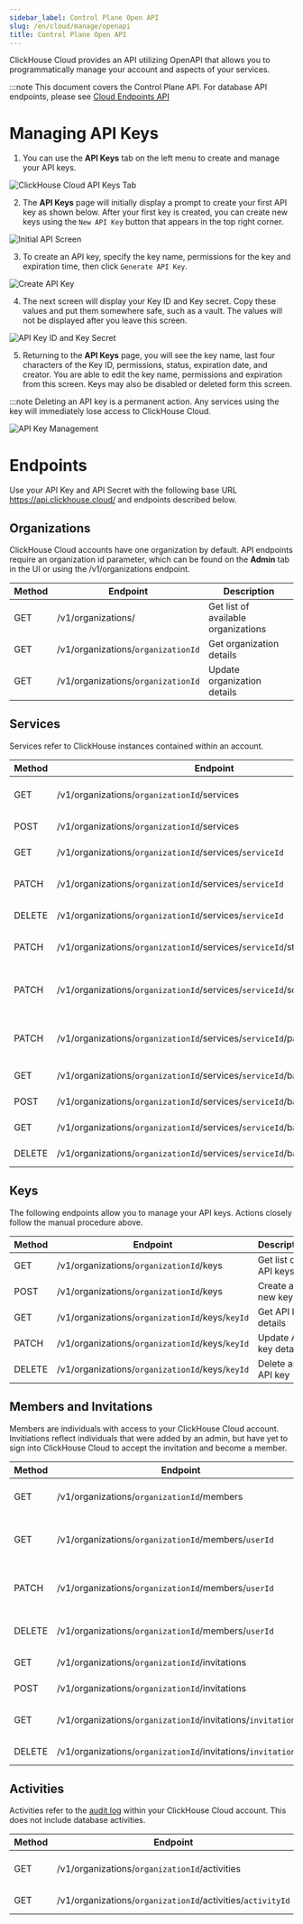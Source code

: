 ```yaml
---
sidebar_label: Control Plane Open API
slug: /en/cloud/manage/openapi
title: Control Plane Open API
---
```


ClickHouse Cloud provides an API utilizing OpenAPI that allows you to programmatically manage your account and aspects of your services.

:::note This document covers the Control Plane API. For database API endpoints, please see [Cloud Endpoints API](/docs/en/cloud/security/ip-egress-traffic-list)

# Managing API Keys

1. You can use the **API Keys** tab on the left menu to create and manage your API keys.

  ![ClickHouse Cloud API Keys Tab](@site/docs/en/_snippets/images/openapi1.png)

2. The **API Keys** page will initially display a prompt to create your first API key as shown below. After your first key is created, you can create new keys using the `New API Key` button that appears in the top right corner.

  ![Initial API Screen](@site/docs/en/_snippets/images/openapi2.png) 
  
3. To create an API key, specify the key name, permissions for the key and expiration time, then click `Generate API Key`.

  ![Create API Key](@site/docs/en/_snippets/images/openapi3.png)
  
4. The next screen will display your Key ID and Key secret. Copy these values and put them somewhere safe, such as a vault. The values will not be displayed after you leave this screen.

  ![API Key ID and Key Secret](@site/docs/en/_snippets/images/openapi4.png)
  
5. Returning to the **API Keys** page, you will see the key name, last four characters of the Key ID, permissions, status, expiration date, and creator. You are able to edit the key name, permissions and expiration from this screen. Keys may also be disabled or deleted form this screen.

:::note Deleting an API key is a permanent action. Any services using the key will immediately lose access to ClickHouse Cloud.

  ![API Key Management](@site/docs/en/_snippets/images/openapi5.png)


# Endpoints

Use your API Key and API Secret with the following base URL https://api.clickhouse.cloud/ and endpoints described below.

## Organizations

ClickHouse Cloud accounts have one organization by default. API endpoints require an organization id parameter, which can be found on the **Admin** tab in the UI or using the /v1/organizations endpoint.


| Method | Endpoint                                                                    | Description                                         |
| ------ | --------------------------------------------------------------------------- | --------------------------------------------------- |
| GET    | /v1/organizations/                                                          | Get list of available organizations                 | 
| GET    | /v1/organizations/`organizationId`                                          | Get organization details                            | 
| GET    | /v1/organizations/`organizationId`                                          | Update organization details                         | 


## Services

Services refer to ClickHouse instances contained within an account. 


| Method | Endpoint                                                                    | Description                                         |
| ------ | --------------------------------------------------------------------------- | --------------------------------------------------- |
| GET    | /v1/organizations/`organizationId`/services                                 | List organization services                          |
| POST   | /v1/organizations/`organizationId`/services                                 | Create new services                                 |
| GET    | /v1/organizations/`organizationId`/services/`serviceId`                     | Get service details                                 |
| PATCH  | /v1/organizations/`organizationId`/services/`serviceId`                     | Update service details                              |
| DELETE | /v1/organizations/`organizationId`/services/`serviceId`                     | Delete a service                                    |
| PATCH  | /v1/organizations/`organizationId`/services/`serviceId`/state               | Change service state                                |
| PATCH  | /v1/organizations/`organizationId`/services/`serviceId`/scaling             | Change service auto-scalaing                        |
| PATCH  | /v1/organizations/`organizationId`/services/`serviceId`/password            | Reset default account password                      |
| GET    | /v1/organizations/`organizationId`/services/`serviceId`/backups             | List backups                                        |
| POST   | /v1/organizations/`organizationId`/services/`serviceId`/backups             | Create new backup                                   |
| GET    | /v1/organizations/`organizationId`/services/`serviceId`/backups/`backupId'  | Get backup details                                  |
| DELETE | /v1/organizations/`organizationId`/services/`serviceId`/backups/`backupId'  | Delete a backup.                                    |

## Keys

The following endpoints allow you to manage your API keys. Actions closely follow the manual procedure above.


| Method | Endpoint                                                                    | Description                                         |
| ------ | --------------------------------------------------------------------------- | --------------------------------------------------- |
| GET    | /v1/organizations/`organizationId`/keys                                     | Get list of API keys                                | 
| POST   | /v1/organizations/`organizationId`/keys                                     | Create a new key                                    |  
| GET    | /v1/organizations/`organizationId`/keys/`keyId`                             | Get API key details                                 |
| PATCH  | /v1/organizations/`organizationId`/keys/`keyId`                             | Update API key details                              |
| DELETE | /v1/organizations/`organizationId`/keys/`keyId`                             | Delete an API key                                   |

## Members and Invitations

Members are individuals with access to your ClickHouse Cloud account. Invitiations reflect individuals that were added by an admin, but have yet to sign into ClickHouse Cloud to accept the invitation and become a member.


| Method | Endpoint                                                                    | Description                                         |
| ------ | --------------------------------------------------------------------------- | --------------------------------------------------- |
| GET    | /v1/organizations/`organizationId`/members                                  | List organization members                           | 
| GET    | /v1/organizations/`organizationId`/members/`userId`                         | Get an organization member's  details               |
| PATCH  | /v1/organizations/`organizationId`/members/`userId`                         | Update an organization member's details             |
| DELETE | /v1/organizations/`organizationId`/members/`userId`                         | Remove an organization member                       |
| GET    | /v1/organizations/`organizationId`/invitations                              | List invitations                                    | 
| POST   | /v1/organizations/`organizationId`/invitations                              | Create invitations                                  |
| GET    | /v1/organizations/`organizationId`/invitations/`invitationId`               | Get invitation details                              | 
| DELETE | /v1/organizations/`organizationId`/invitations/`invitationId`               | Delete invitation                                   | 

## Activities

Activities refer to the [audit log](/docs/en/cloud/security/organization-activity) within your ClickHouse Cloud account. This does not include database activities.


| Method | Endpoint                                                                    | Description                                         |
| ------ | --------------------------------------------------------------------------- | --------------------------------------------------- |
| GET    | /v1/organizations/`organizationId`/activities                               | List organization activities                        |
| GET    | /v1/organizations/`organizationId`/activities/`activityId`                  | Get activity details                                |

